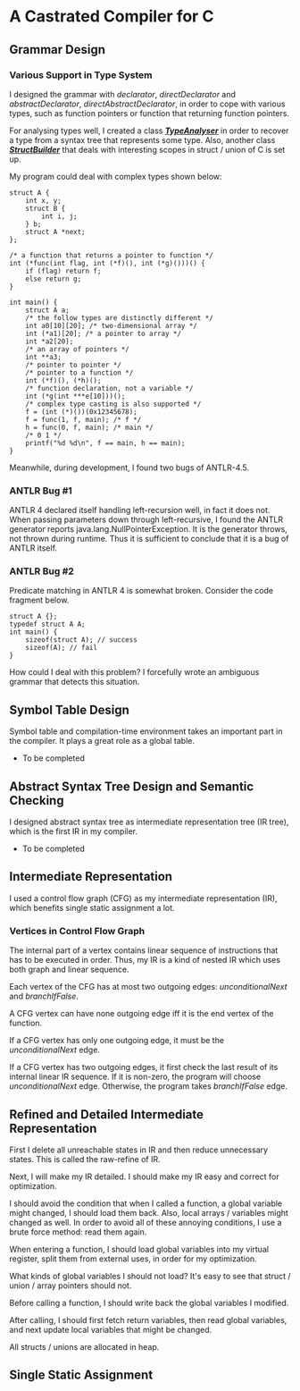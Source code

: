 A Castrated Compiler for C
===========================

## Grammar Design

### Various Support in Type System
I designed the grammar with *declarator*, *directDeclarator* and *abstractDeclarator*, *directAbstractDeclarator*,
in order to cope with various types, such as function pointers or function that returning function pointers.

For analysing types well,
I created a class [***TypeAnalyser***](https://bitbucket.org/yzgysjr/compiler2015/src/5a58dcbb59e0934d2a3fab7ff5fecffe606071cb/src/Compiler2015/Parser/TypeAnalyser.java?at=master) in order to recover a type from a syntax tree that represents some type.
Also, another class [***StructBuilder***](https://bitbucket.org/yzgysjr/compiler2015/src/5a58dcbb59e0934d2a3fab7ff5fecffe606071cb/src/Compiler2015/Parser/StructBuilder.java?at=master) that deals with interesting scopes in struct / union of C is set up.

My program could deal with complex types shown below:

    struct A {
        int x, y;
        struct B {
            int i, j;
        } b;
        struct A *next;
    };
    
    /* a function that returns a pointer to function */
    int (*func(int flag, int (*f)(), int (*g)()))() {
        if (flag) return f;
        else return g;
    }

    int main() {
        struct A a;
        /* the follow types are distinctly different */
        int a0[10][20]; /* two-dimensional array */
        int (*a1)[20]; /* a pointer to array */
        int *a2[20];
        /* an array of pointers */
        int **a3;
        /* pointer to pointer */
        /* pointer to a function */
        int (*f)(), (*h)();
        /* function declaration, not a variable */
        int (*g(int ***e[10]))();
        /* complex type casting is also supported */
        f = (int (*)())(0x12345678);
        f = func(1, f, main); /* f */
        h = func(0, f, main); /* main */
        /* 0 1 */
        printf("%d %d\n", f == main, h == main);
    }

Meanwhile, during development, I found two bugs of ANTLR-4.5.

### ANTLR Bug \#1
ANTLR 4 declared itself handling left-recursion well, in fact it does not.
When passing parameters down through left-recursive, I found the ANTLR generator reports java.lang.NullPointerException.
It is the generator throws, not thrown during runtime. Thus it is sufficient to conclude that it is a bug of ANTLR itself.

### ANTLR Bug \#2
Predicate matching in ANTLR 4 is somewhat broken. Consider the code fragment below.

    struct A {};
    typedef struct A A;
    int main() {
        sizeof(struct A); // success
        sizeof(A); // fail
    }

How could I deal with this problem? I forcefully wrote an ambiguous grammar that detects this situation.

## Symbol Table Design
Symbol table and compilation-time environment takes an important part in the compiler.
It plays a great role as a global table.

- To be completed

## Abstract Syntax Tree Design and Semantic Checking
I designed abstract syntax tree as intermediate representation tree (IR tree), which is the first IR in my compiler.

- To be completed

## Intermediate Representation
I used a control flow graph (CFG) as my intermediate representation (IR), which benefits single static assignment a lot.

### Vertices in Control Flow Graph

The internal part of a vertex contains linear sequence of instructions that has to be executed in order.
Thus, my IR is a kind of nested IR which uses both graph and linear sequence.

Each vertex of the CFG has at most two outgoing edges: *unconditionalNext* and *branchIfFalse*.

A CFG vertex can have none outgoing edge iff it is the end vertex of the function.

If a CFG vertex has only one outgoing edge, it must be the *unconditionalNext* edge.

If a CFG vertex has two outgoing edges, 
it first check the last result of its internal linear IR sequence.
If it is non-zero, the program will choose *unconditionalNext* edge.
Otherwise, the program takes *branchIfFalse* edge.

## Refined and Detailed Intermediate Representation
First I delete all unreachable states in IR and then reduce unnecessary states. This is called the raw-refine of IR.

Next, I will make my IR detailed.
I should make my IR easy and correct for optimization.

I should avoid the condition that when I called a function, 
a global variable might changed,
I should load them back.
Also, local arrays / variables might changed as well.
In order to avoid all of these annoying conditions,
I use a brute force method: read them again.

When entering a function, I should load global variables into my virtual register,
split them from external uses, in order for my optimization.

What kinds of global variables I should not load? 
It's easy to see that struct / union / array pointers should not.

Before calling a function,
I should write back the global variables I modified.

After calling,
I should first fetch return variables,
then read global variables,
and next update local variables that might be changed.

All structs / unions are allocated in heap.

## Single Static Assignment


